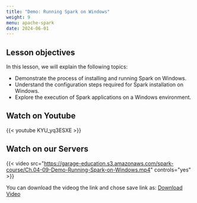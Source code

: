```yaml
---
title: "Demo: Running Spark on Windows"
weight: 9
menu: apache-spark
date: 2024-06-01
---
```


## Lesson objectives
In this lesson, we will explain the following topics:
- Demonstrate the process of installing and running Spark on Windows.
- Understand the configuration steps required for Spark installation on Windows.
- Explore the execution of Spark applications on a Windows environment.

## Watch on Youtube

{{< youtube KYU_yq3ESXE >}}

## Watch on our Servers

{{< video src="https://garage-education.s3.amazonaws.com/spark-course/Ch.04-09-Demo-Running-Spark-on-Windows.mp4" controls="yes" >}}

You can download the videog the link and chose save link as: [Download Video](https://garage-education.s3.amazonaws.com/spark-course/Ch.04-09-Demo-Running-Spark-on-Windows.mp4)
